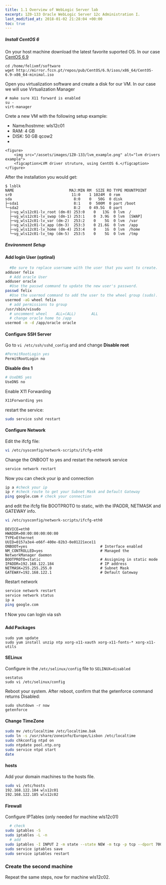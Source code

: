```yaml
---
title: 1.1 Overview of WebLogic Server lab
excerpt: 1Z0-133 Oracle WebLogic Server 12c Administration I.
last_modified_at: 2018-01-02 21:28:04 +00:00
toc: true
---
```


##### Install CentOS 6

On your host machine download the latest favorite suported OS. In our case [CentOS 6.9](http://isoredirect.centos.org/centos/6/isos/x86_64/)
```
cd /home/felixmf/software
wget http://mirror.fccn.pt/repos/pub/CentOS/6.9/isos/x86_64/CentOS-6.9-x86_64-minimal.iso
```
Open you virtualization software and create a disk for our VM. In our case we will use Virtualization Manager
```
# make sure X11 forward is enabled
su -
virt-manager
```

Crete a new VM with the following setup example:
* Name/hostnme: wls12c01
* RAM: 4 GB
* DISK: 50 GB qcow2
*
```
<figure>
	<img src="/assets/images/1Z0-133/lvm_example.png" alt="lvm drivers example">
    <figcaption>LVM driver struture, using CentOS 6.</figcaption>
</figure>
```

After the installation you would get:
```
$ lsblk
NAME                         MAJ:MIN RM  SIZE RO TYPE MOUNTPOINT
sr0                           11:0    1 1024M  0 rom
sda                            8:0    0   50G  0 disk
├─sda1                         8:1    0  500M  0 part /boot
└─sda2                         8:2    0 49.5G  0 part
  ├─vg_wls12c01-lv_root (dm-0) 253:0    0   13G  0 lvm  /
  ├─vg_wls12c01-lv_swap (dm-1) 253:1    0  3.9G  0 lvm  [SWAP]
  ├─vg_wls12c01-lv_var (dm-2)  253:2    0    5G  0 lvm  /var
  ├─vg_wls12c01-lv_app (dm-3)  253:3    0 21.6G  0 lvm  /app
  ├─vg_wls12c01-lv_home (dm-4) 253:4    0    1G  0 lvm  /home
  └─vg_wls12c01-lv_tmp (dm-5)  253:5    0    5G  0 lvm  /tmp

```

##### Environment Setup


#### Add login User (optinal)

```bash
  #Be sure to replace username with the user that you want to create.
adduser felix
  # Add oracle User
adduser oracle
  #Use the passwd command to update the new user's password.
passwd felix
  #Use the usermod command to add the user to the wheel group (sudo).
usermod -aG wheel felix
  # add permissions to group
/usr/sbin/visudo
  # uncomment wheel    ALL=(ALL)       ALL
  # change oracle home to /app
usermod -m -d /app/oracle oracle
```

#### Configure SSH Server

Go to `vi /etc/ssh/sshd_config` and and change
**Disable root**
```bash
#PermitRootLogin yes
PermitRootLogin no
```

**Disable dns 1**
```bash
# UseDNS yes
UseDNS no
```
Enable X11 Forwarding
```bash
X11Forwarding yes
```

restart the service:
```bash
sudo service sshd restart
```

#### Configure Network
Edit the  ifcfg file:
```bash
vi /etc/sysconfig/network-scripts/ifcfg-eth0
```
Change the ONBOOT to yes and restart the network service

```bash
service network restart
```

Now you can check your ip and connection
```bash
ip a #check your ip
ip r #check route to get your Subnet Mask and Default Gateway
ping google.com # check your connection
```

and edit the ifcfg file BOOTPROTO to static, with the IPADDR, NETMASK and GATEWAY info.
```bash
vi /etc/sysconfig/network-scripts/ifcfg-eth0
```
```
DEVICE=eth0
HWADDR=00:00:00:00:00:00
TYPE=Ethernet
UUID=0157a3e4-e66f-400e-82b3-0e01221ece11
ONBOOT=yes    	                           # Interface enabled
NM_CONTROLLED=yes                          # Managed the NetworkManager daemon
BOOTPROTO=static                           # Assigning in static mode
IPADDR=192.168.122.184 	                   # IP address
NETMASK=255.255.255.0 	                   # Subnet Mask
GATEWAY=192.168.122.1 	                   # Default Gateway
```

Restart network
```bash
service network restart
service network status
ip a
ping google.com
```
:exclamation: Now you can login via ssh

#### Add Packages

```
sudo yum update
sudo yum install unzip ntp xorg-x11-xauth xorg-x11-fonts-* xorg-x11-utils
```
#### SELinux

Configure in the `/etc/selinux/config` file to `SELINUX=disabled`

```
sestatus
sudo vi /etc/selinux/config
```

Reboot your system. After reboot, confirm that the getenforce command returns Disabled:

```
sudo shutdown -r now
getenforce
```

#### Change TimeZone

```bash
sudo mv /etc/localtime /etc/localtime.bak
sudo ln -s /usr/share/zoneinfo/Europe/Lisbon /etc/localtime
sudo chkconfig ntpd on
sudo ntpdate pool.ntp.org
sudo service ntpd start
date
```

#### hosts
Add your domain machines to the hosts file.

```bash
sudo vi /etc/hosts
192.168.122.184 wls12c01
192.168.122.185 wls12c02
```

#### Firewall

Configure IPTables (only needed for machine wls12c01)
```bash
  # check
sudo iptables -S
sudo iptables -L -n
  # add
sudo iptables -I INPUT 2 -m state --state NEW -m tcp -p tcp --dport 7001 -j ACCEPT
sudo service iptables save
sudo service iptables restart
```

### Create the second machine
Repeat the same steps, now for machine wls12c02.

